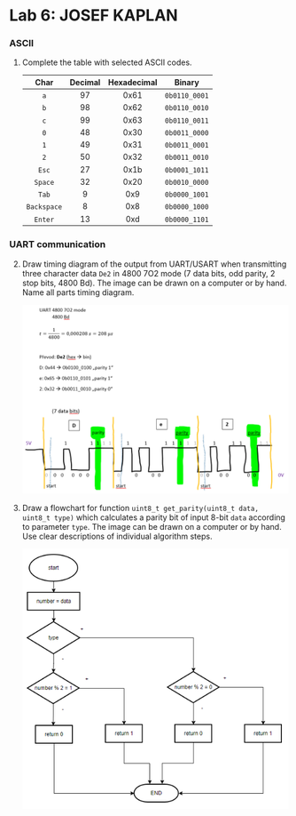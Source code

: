 # Lab 6: JOSEF KAPLAN

### ASCII

1. Complete the table with selected ASCII codes.

   | **Char** | **Decimal** | **Hexadecimal** | **Binary** |
   | :-: | :-: | :-: | :-: |
   | `a` | 97 | 0x61 | `0b0110_0001` |
   | `b` | 98 | 0x62 | `0b0110_0010` |
   | `c` | 99 | 0x63 | `0b0110_0011` |
   | `0` | 48 | 0x30 | `0b0011_0000` |
   | `1` | 49 | 0x31 | `0b0011_0001` |
   | `2` | 50 | 0x32 | `0b0011_0010` |
   | `Esc` | 27 | 0x1b | `0b0001_1011` |
   | `Space` | 32 | 0x20 | `0b0010_0000` |
   | `Tab` | 9 | 0x9 | `0b0000_1001` |
   | `Backspace` | 8 | 0x8 | `0b0000_1000` |
   | `Enter` | 13 | 0xd | `0b0000_1101` |

### UART communication

2. Draw timing diagram of the output from UART/USART when transmitting three character data `De2` in 4800 7O2 mode (7 data bits, odd parity, 2 stop bits, 4800&nbsp;Bd). The image can be drawn on a computer or by hand. Name all parts timing diagram.

   ![your figure](1.png)

3. Draw a flowchart for function `uint8_t get_parity(uint8_t data, uint8_t type)` which calculates a parity bit of input 8-bit `data` according to parameter `type`. The image can be drawn on a computer or by hand. Use clear descriptions of individual algorithm steps.

   ![your figure](2diagra.png)

